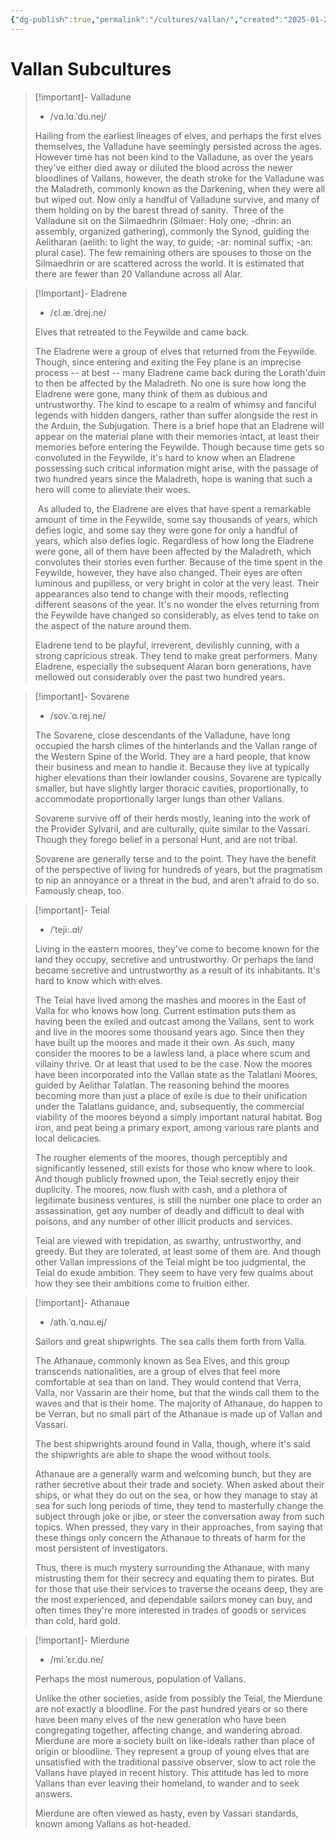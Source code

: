 ```yaml
---
{"dg-publish":true,"permalink":"/cultures/vallan/","created":"2025-01-27T20:01:21.370-08:00","updated":"2025-01-27T20:15:46.050-08:00"}
---
```


# Vallan Subcultures

> [!important]- Valladune
>    - /vɑ.lɑ.ˈdu.nej/
>     
> Hailing from the earliest lineages of elves, and perhaps the first elves themselves, the Valladune have seemingly persisted across the ages. However time has not been kind to the Valladune, as over the years they've either died away or diluted the blood across the newer bloodlines of Vallans, however, the death stroke for the Valladune was the Maladreth, commonly known as the Darkening, when they were all but wiped out. Now only a handful of Valladune survive, and many of them holding on by the barest thread of sanity.  Three of the Valladune sit on the Silmaedhrin (Silmaer: Holy one; -dhrin: an assembly, organized gathering), commonly the Synod, guiding the Aelitharan (aelith: to light the way, to guide; -ar: nominal suffix; -an: plural case). The few remaining others are spouses to those on the Silmaedhrin or are scattered across the world. It is estimated that there are fewer than 20 Vallandune across all Alar.

> [!Important]- Eladrene
> - /ɛl.æ.ˈdrej.ne/
>     
>  Elves that retreated to the Feywilde and came back.
> 
> The Eladrene were a group of elves that returned from the Feywilde. Though, since entering and exiting the Fey plane is an imprecise process -- at best -- many Eladrene came back during the Lorath'duin to then be affected by the Maladreth. No one is sure how long the Eladrene were gone, many think of them as dubious and untrustworthy. The kind to escape to a realm of whimsy and fanciful legends with hidden dangers, rather than suffer alongside the rest in  the Arduin, the Subjugation. There is a brief hope that an Eladrene will appear on the material plane with their memories intact, at least their memories before entering the Feywilde. Though because time gets so convoluted in the Feywilde, it's hard to know when an Eladrene possessing such critical information might arise, with the passage of two hundred years since the Maladreth, hope is waning that such a hero will come to alleviate their woes.
> 
>  As alluded to, the Eladrene are elves that have spent a remarkable amount of time in the Feywilde, some say thousands of years, which defies logic, and some say they were gone for only a handful of years, which also defies logic. Regardless of how long the Eladrene were gone, all of them have been affected by the Maladreth, which convolutes their stories even further. Because of the time spent in the Feywilde, however, they have also changed. Their eyes are often luminous and pupilless, or very bright in color at the very least. Their appearances also tend to change with their moods, reflecting different seasons of the year. It's no wonder the elves returning from the Feywilde have changed so considerably, as elves tend to take on the aspect of the nature around them.
> 
> Eladrene tend to be playful, irreverent, devilishly cunning, with a strong capricious streak. They tend to make great performers. Many Eladrene, especially the subsequent Alaran born generations, have mellowed out considerably over the past two hundred years.

> [!important]- Sovarene 
> - /sov.ˈɑ.rej.ne/
>     
>  The Sovarene, close descendants of the Valladune, have long occupied the harsh climes of the hinterlands and the Vallan range of the Western Spine of the World. They are a hard people, that know their business and mean to handle it. Because they live at typically higher elevations than their lowlander cousins, Sovarene are typically smaller, but have slightly larger thoracic cavities, proportionally, to accommodate proportionally larger lungs than other Vallans.
> 
> Sovarene survive off of their herds mostly, leaning into the work of the Provider Sylvaril, and are culturally, quite similar to the Vassari. Though they forego belief in a personal Hunt, and are not tribal.
> 
> Sovarene are generally terse and to the point. They have the benefit of the perspective of living for hundreds of years, but the pragmatism to nip an annoyance or a threat in the bud, and aren't afraid to do so. Famously cheap, too.

> [!important]- Teial
>  - /ˈteji:.ɑɫ/
>     
>  Living in the eastern moores, they've come to become known for the land they occupy, secretive and untrustworthy. Or perhaps the land became secretive and untrustworthy as a result of its inhabitants. It's hard to know which with elves.
> 
> The Teial have lived among the mashes and moores in the East of Valla for who knows how long. Current estimation puts them as having been the exiled and outcast among the Vallans, sent to work and live in the moores some thousand years ago. Since then they have built up the moores and made it their own. As such, many consider the moores to be a lawless land, a place where scum and villainy thrive. Or at least that used to be the case. Now the moores have been incorporated into the Vallan state as the Talatlani Moores, guided by Aelithar Talatlan. The reasoning behind the moores becoming more than just a place of exile is due to their unification under the Talatlans guidance, and, subsequently, the commercial viability of the moores beyond a simply important natural habitat. Bog iron, and peat being a primary export, among various rare plants and local delicacies.
> 
> The rougher elements of the moores, though perceptibly and significantly lessened, still exists for those who know where to look. And though publicly frowned upon, the Teial secretly enjoy their duplicity. The moores, now flush with cash, and a plethora of legitimate business ventures, is still the number one place to order an assassination, get any number of deadly and difficult to deal with poisons, and any number of other illicit products and services.
> 
> Teial are viewed with trepidation, as swarthy, untrustworthy, and greedy. But they are tolerated, at least some of them are. And though other Vallan impressions of the Teial might be too judgmental, the Teial do exude ambition. They seem to have very few qualms about how they see their ambitions come to fruition either.

> [!important]- Athanaue 
> - /ath.ˈɑ.nɑu.ej/
>     
> Sailors and great shipwrights. The sea calls them forth from Valla.
> 
> The Athanaue, commonly known as Sea Elves, and this group transcends nationalities, are a group of elves that feel more comfortable at sea than on land. They would contend that Verra, Valla, nor Vassarin are their home, but that the winds call them to the waves and that is their home. The majority of Athanaue, do happen to be Verran, but no small part of the Athanaue is made up of Vallan and Vassari.
> 
> The best shipwrights around found in Valla, though, where it's said the shipwrights are able to shape the wood without tools.
> 
> Athanaue are a generally warm and welcoming bunch, but they are rather secretive about their trade and society. When asked about their ships, or what they do out on the sea, or how they manage to stay at sea for such long periods of time, they tend to masterfully change the subject through joke or jibe, or steer the conversation away from such topics. When pressed, they vary in their approaches, from saying that these things only concern the Athanaue to threats of harm for the most persistent of investigators.
> 
> Thus, there is much mystery surrounding the Athanaue, with many mistrusting them for their secrecy and equating them to pirates. But for those that use their services to traverse the oceans deep, they are the most experienced, and dependable sailors money can buy, and often times they're more interested in trades of goods or services than cold, hard gold.

> [!important]- Mierdune
> - /mi.ˈɛr.du.ne/
>     
> Perhaps the most numerous, population of Vallans.
> 
> Unlike the other societies, aside from possibly the Teial, the Mierdune are not exactly a bloodline. For the past hundred years or so there have been many elves of the new generation who have been congregating together, affecting change, and wandering abroad. Mierdune are more a society built on like-ideals rather than place of origin or bloodline. They represent a group of young elves that are unsatisfied with the traditional passive observer, slow to act role the Vallans have played in recent history. This attitude has led to more Vallans than ever leaving their homeland, to wander and to seek answers.
> 
> Mierdune are often viewed as hasty, even by Vassari standards, known among Vallans as hot-headed.